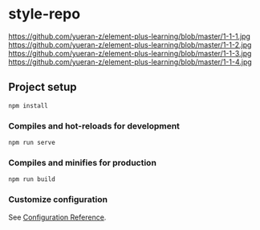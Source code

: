 # style-repo
https://github.com/yueran-z/element-plus-learning/blob/master/1-1-1.jpg
https://github.com/yueran-z/element-plus-learning/blob/master/1-1-2.jpg
https://github.com/yueran-z/element-plus-learning/blob/master/1-1-3.jpg
https://github.com/yueran-z/element-plus-learning/blob/master/1-1-4.jpg
## Project setup
```
npm install
```

### Compiles and hot-reloads for development
```
npm run serve
```

### Compiles and minifies for production
```
npm run build
```

### Customize configuration
See [Configuration Reference](https://cli.vuejs.org/config/).

